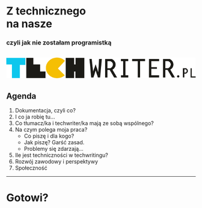 # Z technicznego<br>na nasze

### czyli jak nie zostałam programistką

![techwriter_logo](../images/techwriter-png-640p-x-71p.png)
---

## Agenda

1. Dokumentacja, czyli co?
2. I co ja robię tu...
3. Co tłumacz/ka i techwriter/ka mają ze sobą wspólnego?
4. Na czym polega moja praca?
   * Co piszę i dla kogo?
   * Jak piszę? Garść zasad.
   * Problemy się zdarzają...
5. Ile jest techniczności w techwritingu?
6. Rozwój zawodowy i perspektywy
7. Społeczność
---

<!-- .slide: data-background-image="images/ready.gif" -->

# Gotowi?
